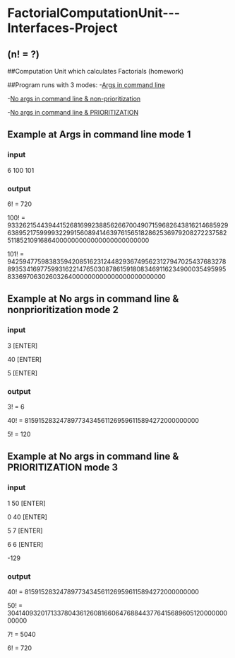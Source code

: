 # FactorialComputationUnit---Interfaces-Project
## (n! = ?)

##Computation Unit which calculates Factorials (homework)

##Program runs with 3 modes:
-[Args in command line](#example-at-args-in-command-line-mode-1)

-[No args in command line & non-prioritization](#example-at-no-args-in-command-line-&-nonprioritization-mode-2)

-[No args in command line & PRIORITIZATION](#example-at-no-args-in-command-line-&-PRIORITIZATION-mode-3)

## Example at Args in command line mode 1

### input

6 100 101

### output

6! = 720

100! = 93326215443944152681699238856266700490715968264381621468592963895217599993229915608941463976156518286253697920827223758251185210916864000000000000000000000000

101! = 9425947759838359420851623124482936749562312794702543768327889353416977599316221476503087861591808346911623490003549599583369706302603264000000000000000000000000

## Example at No args in command line & nonprioritization mode 2

### input

3 [ENTER]

40 [ENTER]

5 [ENTER]

### output

3! = 6

40! = 815915283247897734345611269596115894272000000000

5! = 120

## Example at No args in command line & PRIORITIZATION mode 3

### input

1 50 [ENTER]

0 40 [ENTER]

5 7 [ENTER]

6 6 [ENTER]

-129

### output

40! = 815915283247897734345611269596115894272000000000

50! = 30414093201713378043612608166064768844377641568960512000000000000

7! = 5040

6! = 720
